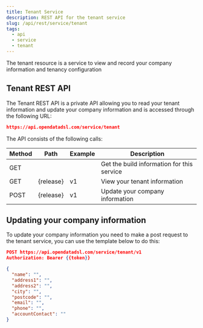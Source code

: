 ```yaml
---
title: Tenant Service
description: REST API for the tenant service
slug: /api/rest/service/tenant
tags:
  - api
  - service
  - tenant
---
```

The tenant resource is a service to view and record your company information and tenancy configuration

## Tenant REST API

The Tenant REST API is a private API allowing you to read your tenant information and update your company information and is accessed through the following URL:
```json
https://api.opendatadsl.com/service/tenant
```
The API consists of the following calls:

|**Method**|**Path**|**Example**|**Description**|
|-|-|-|-|
|GET|||Get the build information for this service|
|GET|{release}|v1|View your tenant information|
|POST|{release}|v1|Update your company information|

## Updating your company information

To update your company information you need to make a post request to the tenant service, you can use the template below to do this:
```json
POST https://api.opendatadsl.com/service/tenant/v1
Authorization: Bearer {{token}}

{
  "name": "",
  "address1": "",
  "address2": "",
  "city": "",
  "postcode": "",
  "email": "",
  "phone": "",
  "accountContact": ""
}
```
